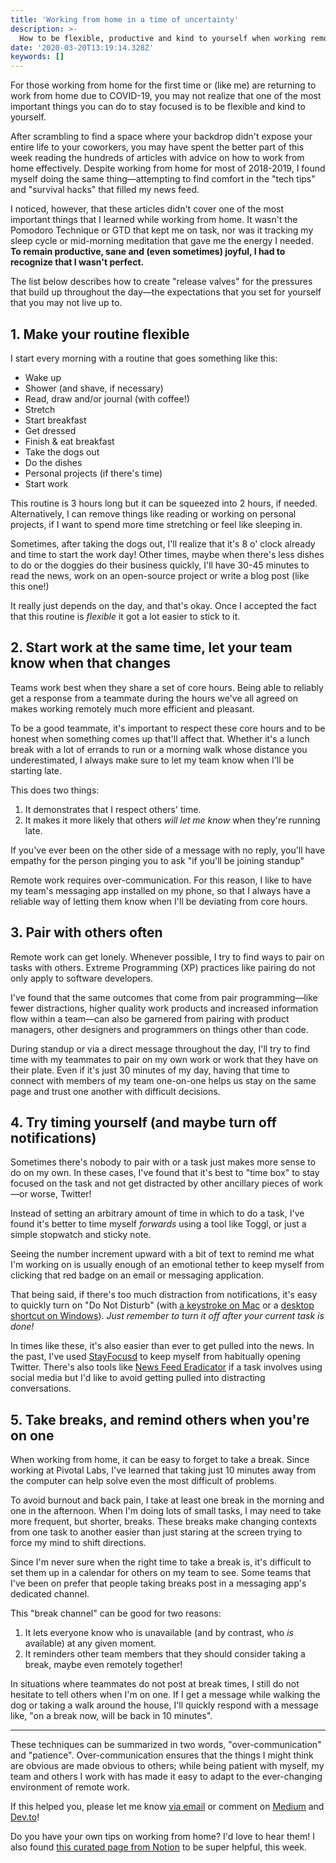 ```yaml
---
title: 'Working from home in a time of uncertainty'
description: >-
  How to be flexible, productive and kind to yourself when working remotely.
date: '2020-03-20T13:19:14.328Z'
keywords: []
---
```


For those working from home for the first time or (like me) are returning to work from home due to COVID-19, you may not realize that one of the most important things you can do to stay focused is to be flexible and kind to yourself.

After scrambling to find a space where your backdrop didn't expose your entire life to your coworkers, you may have spent the better part of this week reading the hundreds of articles with advice on how to work from home effectively. Despite working from home for most of 2018-2019, I found myself doing the same thing—attempting to find comfort in the "tech tips" and "survival hacks" that filled my news feed.

I noticed, however, that these articles didn't cover one of the most important things that I learned while working from home. It wasn't the Pomodoro Technique or GTD that kept me on task, nor was it tracking my sleep cycle or mid-morning meditation that gave me the energy I needed. **To remain productive, sane and (even sometimes) joyful, I had to recognize that I wasn't perfect.**

The list below describes how to create "release valves" for the pressures that build up throughout the day—the expectations that you set for yourself that you may not live up to.

## 1. Make your routine flexible

I start every morning with a routine that goes something like this:
- Wake up
- Shower (and shave, if necessary)
- Read, draw and/or journal (with coffee!)
- Stretch
- Start breakfast
- Get dressed
- Finish & eat breakfast
- Take the dogs out
- Do the dishes
- Personal projects (if there's time)
- Start work

This routine is 3 hours long but it can be squeezed into 2 hours, if needed. Alternatively, I can remove things like reading or working on personal projects, if I want to spend more time stretching or feel like sleeping in.

Sometimes, after taking the dogs out, I'll realize that it's 8 o' clock already and time to start the work day! Other times, maybe when there's less dishes to do or the doggies do their business quickly, I'll have 30-45 minutes to read the news, work on an open-source project or write a blog post (like this one!)

It really just depends on the day, and that's okay. Once I accepted the fact that this routine is *flexible* it got a lot easier to stick to it.

## 2. Start work at the same time, let your team know when that changes

Teams work best when they share a set of core hours. Being able to reliably get a response from a teammate during the hours we've all agreed on makes working remotely much more efficient and pleasant.

To be a good teammate, it's important to respect these core hours and to be honest when something comes up that'll affect that. Whether it's a lunch break with a lot of errands to run or a morning walk whose distance you underestimated, I always make sure to let my team know when I'll be starting late.

This does two things:
1. It demonstrates that I respect others' time.
2. It makes it more likely that others *will let me know* when they're running late.

If you've ever been on the other side of a message with no reply, you'll have empathy for the person pinging you to ask "if you'll be joining standup"

Remote work requires over-communication. For this reason, I like to have my team's messaging app installed on my phone, so that I  always have a reliable way of letting them know when I'll be deviating from core hours.

## 3. Pair with others often

Remote work can get lonely. Whenever possible, I try to find ways to pair on tasks with others. Extreme Programming (XP) practices like pairing do not only apply to software developers.

I've found that the same outcomes that come from pair programming—like fewer distractions, higher quality work products and increased information flow within a team—can also be garnered from pairing with product managers, other designers and programmers on things other than code.

During standup or via a direct message throughout the day, I'll try to find time with my teammates to pair on my own work or work that they have on their plate. Even if it's just 30 minutes of my day, having that time to connect with members of my team one-on-one helps us stay on the same page and trust one another with difficult decisions.

## 4. Try timing yourself (and maybe turn off notifications)

Sometimes there's nobody to pair with or a task just makes more sense to do on my own. In these cases, I've found that it's best to "time box" to stay focused on the task and not get distracted by other ancillary pieces of work—or worse, Twitter!

Instead of setting an arbitrary amount of time in which to do a task, I've found it's better to time myself *forwards* using a tool like Toggl, or just a simple stopwatch and sticky note.

Seeing the number increment upward with a bit of text to remind me what I'm working on is usually enough of an emotional tether to keep myself from clicking that red badge on an email or messaging application.

That being said, if there's too much distraction from notifications, it's easy to quickly turn on "Do Not Disturb"  (with [a keystroke on Mac](https://osxdaily.com/2019/05/21/set-do-not-disturb-keyboard-shortcut-mac/) or a [desktop shortcut on Windows](https://www.howto-connect.com/how-to-create-focus-assist-desktop-shortcut-in-windows-10/)). *Just remember to turn it off after your current task is done!*

In times like these, it's also easier than ever to get pulled into the news. In the past, I've used [StayFocusd](https://chrome.google.com/webstore/detail/stayfocusd/laankejkbhbdhmipfmgcngdelahlfoji?hl=en) to keep myself from habitually opening Twitter. There's also tools like [News Feed Eradicator](https://chrome.google.com/webstore/detail/news-feed-eradicator-for/fjcldmjmjhkklehbacihaiopjklihlgg) if a task involves using social media but I'd like to avoid getting pulled into distracting conversations.

## 5. Take breaks, and remind others when you're on one

When working from home, it can be easy to forget to take a break. Since working at Pivotal Labs, I've learned that taking just 10 minutes away from the computer can help solve even the most difficult of problems.

To avoid burnout and back pain, I take at least one break in the morning and one in the afternoon. When I'm doing lots of small tasks, I may need to take more frequent, but shorter, breaks. These breaks make changing contexts from one task to another easier than just staring at the screen trying to force my mind to shift directions.

Since I'm never sure when the right time to take a break is, it's difficult to set them up in a calendar for others on my team to see. Some teams that I've been on prefer that people taking breaks post in a messaging app's dedicated channel.

This "break channel" can be good for two reasons:
1. It lets everyone know who is unavailable (and by contrast, who *is* available) at any given moment.
2. It reminders other team members that they should consider taking a break, maybe even remotely together!

In situations where teammates do not post at break times, I still do not hesitate to tell others when I'm on one. If I get a message while walking the dog or taking a walk around the house, I'll quickly respond with a message like, "on a break now, will be back in 10 minutes".

---

These techniques can be summarized in two words, "over-communication" and "patience". Over-communication ensures that the things I might think are obvious are made obvious to others; while being patient with myself, my team and others I work with has made it easy to adapt to the ever-changing environment of remote work.

If this helped you, please let me know [via email](mailto:daniel@desandoval.net) or comment on [Medium]() and [Dev.to]()!

Do you have your own tips on working from home? I'd love to hear them! I also found [this curated page from Notion](https://www.notion.so/notion/Remote-work-wiki-1b21ef5501714fffa9f5c5c25677371f?utm_source=email&utm_campaign=onboarding) to be super helpful, this week.
